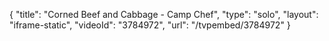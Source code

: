{
    "title": "Corned Beef and Cabbage - Camp Chef",
    "type": "solo",
    "layout": "iframe-static",
    "videoId": "3784972",
    "url": "\/tvpembed\/3784972"
}